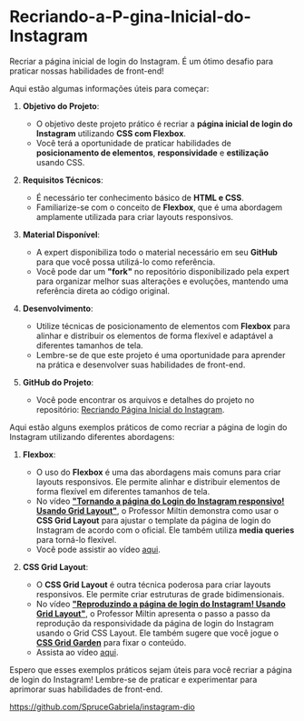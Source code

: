 # Recriando-a-P-gina-Inicial-do-Instagram

Recriar a página inicial de login do Instagram. É um ótimo desafio para praticar nossas habilidades de front-end! 

Aqui estão algumas informações úteis para começar:

1. **Objetivo do Projeto**:
   - O objetivo deste projeto prático é recriar a **página inicial de login do Instagram** utilizando **CSS com Flexbox**.
   - Você terá a oportunidade de praticar habilidades de **posicionamento de elementos**, **responsividade** e **estilização** usando CSS.

2. **Requisitos Técnicos**:
   - É necessário ter conhecimento básico de **HTML e CSS**.
   - Familiarize-se com o conceito de **Flexbox**, que é uma abordagem amplamente utilizada para criar layouts responsivos.

3. **Material Disponível**:
   - A expert disponibiliza todo o material necessário em seu **GitHub** para que você possa utilizá-lo como referência.
   - Você pode dar um **"fork"** no repositório disponibilizado pela expert para organizar melhor suas alterações e evoluções, mantendo uma referência direta ao código original.

4. **Desenvolvimento**:
   - Utilize técnicas de posicionamento de elementos com **Flexbox** para alinhar e distribuir os elementos de forma flexível e adaptável a diferentes tamanhos de tela.
   - Lembre-se de que este projeto é uma oportunidade para aprender na prática e desenvolver suas habilidades de front-end.

5. **GitHub do Projeto**:
   - Você pode encontrar os arquivos e detalhes do projeto no repositório: [Recriando Página Inicial do Instagram](^3^).

Aqui estão alguns exemplos práticos de como recriar a página de login do Instagram utilizando diferentes abordagens:

1. **Flexbox**:
   - O uso do **Flexbox** é uma das abordagens mais comuns para criar layouts responsivos. Ele permite alinhar e distribuir elementos de forma flexível em diferentes tamanhos de tela.
   - No vídeo [**"Tornando a página do Login do Instagram responsivo! Usando Grid Layout"**](^1^), o Professor Miltin demonstra como usar o **CSS Grid Layout** para ajustar o template da página de login do Instagram de acordo com o oficial. Ele também utiliza **media queries** para torná-lo flexível.
   - Você pode assistir ao vídeo [aqui](^1^).

2. **CSS Grid Layout**:
   - O **CSS Grid Layout** é outra técnica poderosa para criar layouts responsivos. Ele permite criar estruturas de grade bidimensionais.
   - No vídeo [**"Reproduzindo a página de login do Instagram! Usando Grid Layout"**](^3^), o Professor Miltin apresenta o passo a passo da reprodução da responsividade da página de login do Instagram usando o Grid CSS Layout. Ele também sugere que você jogue o [**CSS Grid Garden**](^11^) para fixar o conteúdo.
   - Assista ao vídeo [aqui](^3^).

Espero que esses exemplos práticos sejam úteis para você recriar a página de login do Instagram! Lembre-se de praticar e experimentar para aprimorar suas habilidades de front-end.

https://github.com/SpruceGabriela/instagram-dio
